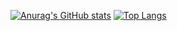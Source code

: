 [![Anurag's GitHub stats](https://github-readme-stats.vercel.app/apiseungwonme&theme=rose_pine)](https://github.com/anuraghazra/github-readme-stats)
[![Top Langs](https://github-readme-stats.vercel.app/api/top-langs/seungwonme&layout=compact)](https://github.com/anuraghazra/github-readme-stats)

<!---
seungwonme/seungwonme is a ✨ special ✨ repository because its `README.md` (this file) appears on your GitHub profile.
You can click the Preview link to take a look at your changes.
--->
